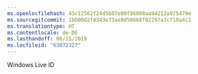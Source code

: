 ```yaml
---
ms.openlocfilehash: 43c12562f24d5b07e89f96808aa94212a975479e
ms.sourcegitcommit: 1bb00d2f4343e73ae8d58668f02297a3cf10a4c1
ms.translationtype: HT
ms.contentlocale: de-DE
ms.lasthandoff: 06/15/2019
ms.locfileid: "63872327"
---
```

Windows Live ID